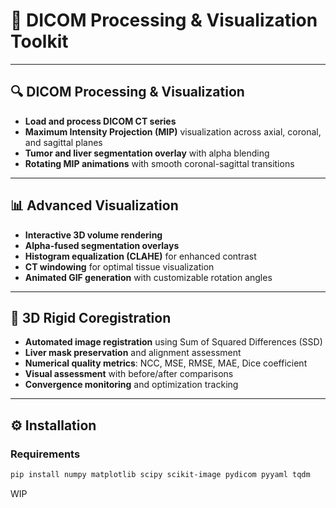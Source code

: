 # 🧠 DICOM Processing & Visualization Toolkit

---

## 🔍 DICOM Processing & Visualization

- **Load and process DICOM CT series**
- **Maximum Intensity Projection (MIP)** visualization across axial, coronal, and sagittal planes
- **Tumor and liver segmentation overlay** with alpha blending
- **Rotating MIP animations** with smooth coronal-sagittal transitions

---

## 📊 Advanced Visualization

- **Interactive 3D volume rendering**
- **Alpha-fused segmentation overlays**
- **Histogram equalization (CLAHE)** for enhanced contrast
- **CT windowing** for optimal tissue visualization
- **Animated GIF generation** with customizable rotation angles

---

## 🎯 3D Rigid Coregistration

- **Automated image registration** using Sum of Squared Differences (SSD)
- **Liver mask preservation** and alignment assessment
- **Numerical quality metrics**: NCC, MSE, RMSE, MAE, Dice coefficient
- **Visual assessment** with before/after comparisons
- **Convergence monitoring** and optimization tracking

---

## ⚙️ Installation

### Requirements

```bash
pip install numpy matplotlib scipy scikit-image pydicom pyyaml tqdm
```

WIP
